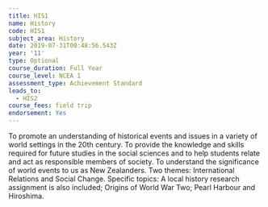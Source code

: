 ```yaml
---
title: HIS1
name: History
code: HIS1
subject_area: History
date: 2019-07-31T00:48:56.543Z
year: '11'
type: Optional
course_duration: Full Year
course_level: NCEA 1
assessment_type: Achievement Standard
leads_to:
  - HIS2
course_fees: field trip
endorsement: Yes
---
```

To promote an understanding of historical events and issues in a variety of world settings in the 20th century. To provide the knowledge and skills required for future studies in the social sciences and to help students relate and act as responsible members of society. To understand the significance of world events to us as New Zealanders. Two themes: International Relations and Social Change. Specific topics: A local history research assignment is also included; Origins of World War Two; Pearl Harbour and Hiroshima.
